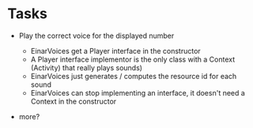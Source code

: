 Tasks
=====

- Play the correct voice for the displayed number
	- EinarVoices get a Player interface in the constructor
	- A Player interface implementor is the only class with a Context (Activity) that really plays sounds)
	- EinarVoices just generates / computes the resource id for each sound
	- EinarVoices can stop implementing an interface, it doesn't need a Context in the constructor
	
- more?
